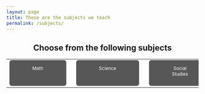 ```yaml
---
layout: page
title: These are the subjects we teach
permalink: /subjects/
---
```

<html>
<head>
<style>
.button {
   background-color: #575757;
   border: none;
   color: white;
   padding: 14px 60px;
   text-align: center;
   text-decoration: none;
   display: inline-block;
   font-size: 12px;
   border-radius: 6px;
   margin-right: 10px;
   max-width: 200px;
   height: 40px;
}
   
</style>
</head>
<body>

<h2 align="center">Choose from the following subjects</h2>

<table align="center">
  <tr>
    <td><a href="#" class="button">Math</a></td>
    <td><a href="#" class="button">Science</a></td>
    <td><a href="#" class="button">Social Studies</a></td>
    <td><a href="#" class="button">English</a></td>
    <td><a href="#" class="button">W. Language</a></td>
  </tr>
</table>

</body>
<!--We can use the hover ability to add buttons underneath-->
</html>
